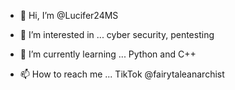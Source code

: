 - 👋 Hi, I’m @Lucifer24MS
- 👀 I’m interested in ... cyber security, pentesting
- 🌱 I’m currently learning ... Python and C++
  
- 📫 How to reach me ... TikTok
  @fairytaleanarchist
